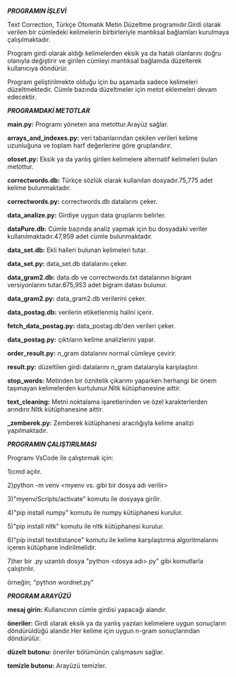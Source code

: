 ***PROGRAMIN İŞLEVİ***

Text Correction, Türkçe Otomatik Metin Düzeltme programıdır.Girdi olarak verilen bir cümledeki kelimelerin birbirleriyle mantıksal bağlamları kurulmaya çalışılmaktadır.

Program girdi olarak aldığı kelimelerden eksik ya da hatalı olanlarını doğru olanıyla değiştirir ve girilen cümleyi mantıksal bağlamda düzelterek kullanıcıya döndürür.

Program geliştirilmekte olduğu için bu aşamada sadece kelimeleri düzeltmektedir. Cümle bazında düzeltmeler için metot eklemeleri devam edecektir.

***PROGRAMDAKİ METOTLAR***

**main.py:** Programı yöneten ana metottur.Arayüz sağlar.

**arrays_and_indexes.py:** veri tabanlarından çekilen verileri kelime uzunluğuna ve toplam harf değerlerine göre gruplandırır.

**otoset.py:** Eksik ya da yanlış girilen kelimelere alternatif kelimeleri bulan metottur.

**correctwords.db:** Türkçe sözlük olarak kullanılan dosyadır.75,775 adet kelime bulunmaktadır.

**correctwords.py:** correctwords.db datalarını çeker.

**data_analize.py:** Girdiye uygun data gruplarını belirler.

**dataPure.db:** Cümle bazında analiz yapmak için bu dosyadaki veriler kullanılmaktadır.47,959 adet cümle bulunmaktadır.

**data_set.db:** Ekli halleri bulunan kelimeleri tutar.

**data_set.py:** data_set.db datalarını çeker.

**data_gram2.db:** data.db ve correctwords.txt datalarının bigram versiyonlarını tutar.675,953 adet bigram datası bulunur.

**data_gram2.py:** data_gram2.db verilerini çeker.

**data_postag.db:** verilerin etiketlenmiş halini içerir.

**fetch_data_postag.py:** data_postag.db'den verileri çeker.

**data_postag.py:** çıktıların kelime analizlerini yapar.

**order_result.py:** n_gram datalarını normal cümleye çevirir.

**result.py:** düzeltilen girdi datalarını n_gram datalarıyla karşılaştırır.

**stop_words:** Metinden bir öznitelik çıkarımı yaparken herhangi bir önem taşımayan kelimelerden kurtulunur.Nltk kütüphanesine aittir.

**text_cleaning:** Metni noktalama işaretlerinden ve özel karakterlerden arındırır.Nltk kütüphanesine aittir.

**_zemberek.py:** Zemberek kütüphanesi aracılığıyla kelime analizi yapılmaktadır.

***PROGRAMIN ÇALIŞTIRILMASI***

Programı VsCode ile çalıştırmak için:

1)cmd açılır.

2)python -m venv <myenv vs. gibi bir dosya adı verilir>

3)"myenv/Scripts/activate" komutu ile dosyaya girilir.

4)"pip install numpy" komutu ile numpy kütüphanesi kurulur.

5)"pip install nltk" komutu ile nltk kütüphanesi kurulur.

6)"pip install textdistance" komutu ile kelime karşılaştırma algoritmalarını içeren kütüphane indirilmelidir.

7)her bir .py uzantılı dosya "python <dosya adı>.py" gibi komutlarla çalıştırılır.

örneğin; "python wordnet.py"

***PROGRAM ARAYÜZÜ***

**mesaj girin:** Kullanıcının cümle girdisi yapacağı alandır.

**öneriler:** Girdi olarak eksik ya da yanlış yazılan kelimelere uygun sonuçların döndürüldüğü alandır.Her kelime için uygun n-gram sonuçlarından döndürülür.

**düzelt butonu:** öneriler bölümünün çalışmasını sağlar.

**temizle butonu:** Arayüzü temizler.
